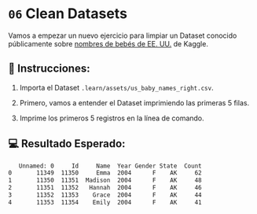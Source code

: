 # `06` Clean Datasets

Vamos a empezar un nuevo ejercicio para limpiar un Dataset conocido públicamente sobre [nombres de bebés de EE. UU.](https://www.kaggle.com/kaggle/us-baby-names) de Kaggle.

## 📝 Instrucciones:

1. Importa el Dataset `.learn/assets/us_baby_names_right.csv`.

2. Primero, vamos a entender el Dataset imprimiendo las primeras 5 filas.

3. Imprime los primeros 5 registros en la línea de comando.

## 💻 Resultado Esperado:

```bash
   Unnamed: 0     Id     Name  Year Gender State  Count
0       11349  11350     Emma  2004      F    AK     62
1       11350  11351  Madison  2004      F    AK     48
2       11351  11352   Hannah  2004      F    AK     46
3       11352  11353    Grace  2004      F    AK     44
4       11353  11354    Emily  2004      F    AK     41
```
